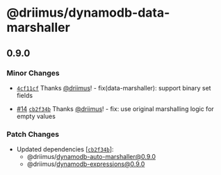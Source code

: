 # @driimus/dynamodb-data-marshaller

## 0.9.0

### Minor Changes

- [`4cf11cf`](https://github.com/driimus/dynamodb-data-mapper-js/commit/4cf11cf3722663273f9be7a7edd8119cb566a052) Thanks [@driimus](https://github.com/driimus)! - fix(data-marshaller): support binary set fields

* [#14](https://github.com/driimus/dynamodb-data-mapper-js/pull/14) [`cb2f34b`](https://github.com/driimus/dynamodb-data-mapper-js/commit/cb2f34bfd217af6d97e3fd87362f7e7ff722522e) Thanks [@driimus](https://github.com/driimus)! - fix: use original marshalling logic for empty values

### Patch Changes

- Updated dependencies [[`cb2f34b`](https://github.com/driimus/dynamodb-data-mapper-js/commit/cb2f34bfd217af6d97e3fd87362f7e7ff722522e)]:
  - @driimus/dynamodb-auto-marshaller@0.9.0
  - @driimus/dynamodb-expressions@0.9.0
